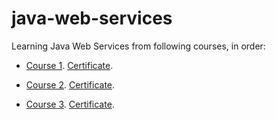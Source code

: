 # java-web-services
Learning Java Web Services from following courses, in order:

- [Course 1](https://www.udemy.com/course/spring-web-services-tutorial/). [Certificate](ude.my/UC-cedc35a8-44c9-43d0-b2f2-bec7dece08a8/).

- [Course 2](https://www.udemy.com/course/spring-boot-tutorial-for-beginners/). [Certificate](https://ude.my/UC-1e4b0acf-b04c-40dd-869a-79f65236daca/).

- [Course 3](https://www.udemy.com/course/spring-tutorial-for-beginners/). [Certificate](https://ude.my/UC-215fcb6c-b5ea-4390-82d1-c3f6ee50e53a/).
